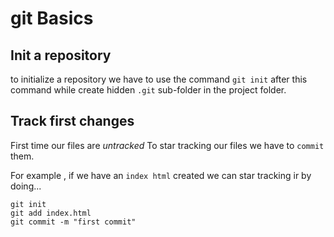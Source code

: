 # git Basics
## Init a repository
to initialize a repository we have to use the command `git init`
after this command while create hidden `.git` sub-folder in the project folder.

## Track first changes

First time our files are *untracked*
To star tracking our files we have to `commit` them.

For example , if we have an `index html` created we can star tracking ir by doing...

```
git init
git add index.html
git commit -m "first commit"
```